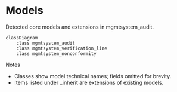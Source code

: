 # Models

Detected core models and extensions in mgmtsystem_audit.

```mermaid
classDiagram
    class mgmtsystem_audit
    class mgmtsystem_verification_line
    class mgmtsystem_nonconformity
```

Notes
- Classes show model technical names; fields omitted for brevity.
- Items listed under _inherit are extensions of existing models.
